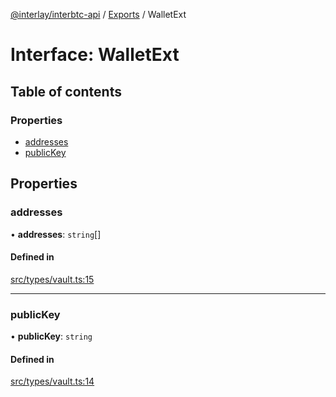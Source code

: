 [@interlay/interbtc-api](/README.md) / [Exports](/modules.md) / WalletExt

# Interface: WalletExt

## Table of contents

### Properties

- [addresses](/interfaces/WalletExt.md#addresses)
- [publicKey](/interfaces/WalletExt.md#publickey)

## Properties

### <a id="addresses" name="addresses"></a> addresses

• **addresses**: `string`[]

#### Defined in

[src/types/vault.ts:15](https://github.com/interlay/interbtc-api/blob/cc6b72b/src/types/vault.ts#L15)

___

### <a id="publickey" name="publickey"></a> publicKey

• **publicKey**: `string`

#### Defined in

[src/types/vault.ts:14](https://github.com/interlay/interbtc-api/blob/cc6b72b/src/types/vault.ts#L14)

